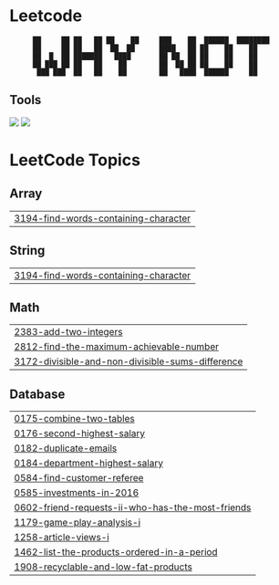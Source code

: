 # Leetcode

<div align = "center">

```
██     ██ ██   ██ ██    ██     ███    ██  ██████  ████████ 
██     ██ ██   ██  ██  ██      ████   ██ ██    ██    ██    
██  █  ██ ███████   ████       ██ ██  ██ ██    ██    ██    
██ ███ ██ ██   ██    ██        ██  ██ ██ ██    ██    ██    
 ███ ███  ██   ██    ██        ██   ████  ██████     ██    

```                                                                                                     
</div>      
<h2>Tools</h2>
<p>
  <img src="https://skillicons.dev/icons?i=java" />
  <img src="https://skillicons.dev/icons?i=mysql" />
</p>

<!---LeetCode Topics Start-->
# LeetCode Topics
## Array
|  |
| ------- |
| [3194-find-words-containing-character](https://github.com/roulaaa/Leetcode/tree/master/3194-find-words-containing-character) |
## String
|  |
| ------- |
| [3194-find-words-containing-character](https://github.com/roulaaa/Leetcode/tree/master/3194-find-words-containing-character) |
## Math
|  |
| ------- |
| [2383-add-two-integers](https://github.com/roulaaa/Leetcode/tree/master/2383-add-two-integers) |
| [2812-find-the-maximum-achievable-number](https://github.com/roulaaa/Leetcode/tree/master/2812-find-the-maximum-achievable-number) |
| [3172-divisible-and-non-divisible-sums-difference](https://github.com/roulaaa/Leetcode/tree/master/3172-divisible-and-non-divisible-sums-difference) |
## Database
|  |
| ------- |
| [0175-combine-two-tables](https://github.com/roulaaa/Leetcode/tree/master/0175-combine-two-tables) |
| [0176-second-highest-salary](https://github.com/roulaaa/Leetcode/tree/master/0176-second-highest-salary) |
| [0182-duplicate-emails](https://github.com/roulaaa/Leetcode/tree/master/0182-duplicate-emails) |
| [0184-department-highest-salary](https://github.com/roulaaa/Leetcode/tree/master/0184-department-highest-salary) |
| [0584-find-customer-referee](https://github.com/roulaaa/Leetcode/tree/master/0584-find-customer-referee) |
| [0585-investments-in-2016](https://github.com/roulaaa/Leetcode/tree/master/0585-investments-in-2016) |
| [0602-friend-requests-ii-who-has-the-most-friends](https://github.com/roulaaa/Leetcode/tree/master/0602-friend-requests-ii-who-has-the-most-friends) |
| [1179-game-play-analysis-i](https://github.com/roulaaa/Leetcode/tree/master/1179-game-play-analysis-i) |
| [1258-article-views-i](https://github.com/roulaaa/Leetcode/tree/master/1258-article-views-i) |
| [1462-list-the-products-ordered-in-a-period](https://github.com/roulaaa/Leetcode/tree/master/1462-list-the-products-ordered-in-a-period) |
| [1908-recyclable-and-low-fat-products](https://github.com/roulaaa/Leetcode/tree/master/1908-recyclable-and-low-fat-products) |
<!---LeetCode Topics End-->